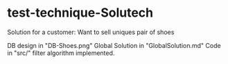 # test-technique-Solutech
Solution for a customer: Want to sell uniques pair of shoes

DB design in "DB-Shoes.png"
Global Solution in "GlobalSolution.md"
Code in "src/" filter algorithm implemented.
